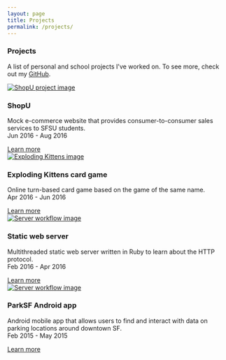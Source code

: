 ```yaml
---
layout: page
title: Projects
permalink: /projects/
---
```


<h3 class="major">Projects</h3>
<p>
  A list of personal and school projects I've worked on.
  To see more, check out my <a href="https://github.com/{{ site.github_username }}">GitHub</a>.
</p>

<section class="features">
  <article>
    <a href="{{ site.url }}{% link projects/shopu.md %}" class="image">
      <img src="{{ "/assets/img/shopu-mod.jpg" | relative_url }}" alt="ShopU project image" title="ShopU" />
    </a>
    <h3 class="major">ShopU</h3>
    <p>Mock e-commerce website that provides consumer-to-consumer sales services to SFSU students.<br>Jun 2016 - Aug 2016</p>
    <a href="#" class="special">Learn more</a>
  </article>
  <article>
    <a href="{{ site.url }}{% link projects/exploding-kittens.md %}" class="image">
      <img src="{{ "/assets/img/exploding-kittens.jpg" | relative_url }}" alt="Exploding Kittens image" title="Exploding Kittens" />
    </a>
    <h3 class="major">Exploding Kittens card game</h3>
    <p>Online turn-based card game based on the game of the same name.<br>Apr 2016 - Jun 2016</p>
    <a href="#" class="special">Learn more</a>
  </article>
  <article>
    <a href="{{ site.url }}{% link projects/web-server.md %}" class="image">
      <img src="{{ "/assets/img/server-workflow.png" | relative_url }}" alt="Server workflow image" title="Web server" />
    </a>
    <h3 class="major">Static web server</h3>
    <p>Multithreaded static web server written in Ruby to learn about the HTTP protocol.<br>Feb 2016 - Apr 2016</p>
    <a href="#" class="special">Learn more</a>
  </article>
  <article>
    <a href="{{ site.url }}{% link projects/parksf.md %}" class="image">
      <img src="{{ "/assets/img/parksf.jpg" | relative_url }}" alt="Server workflow image" title="Web server" />
    </a>
    <h3 class="major">ParkSF Android app</h3>
    <p>Android mobile app that allows users to find and interact with data on parking locations around downtown SF.<br>Feb 2015 - May 2015</p>
    <a href="#" class="special">Learn more</a>
  </article>
</section>

